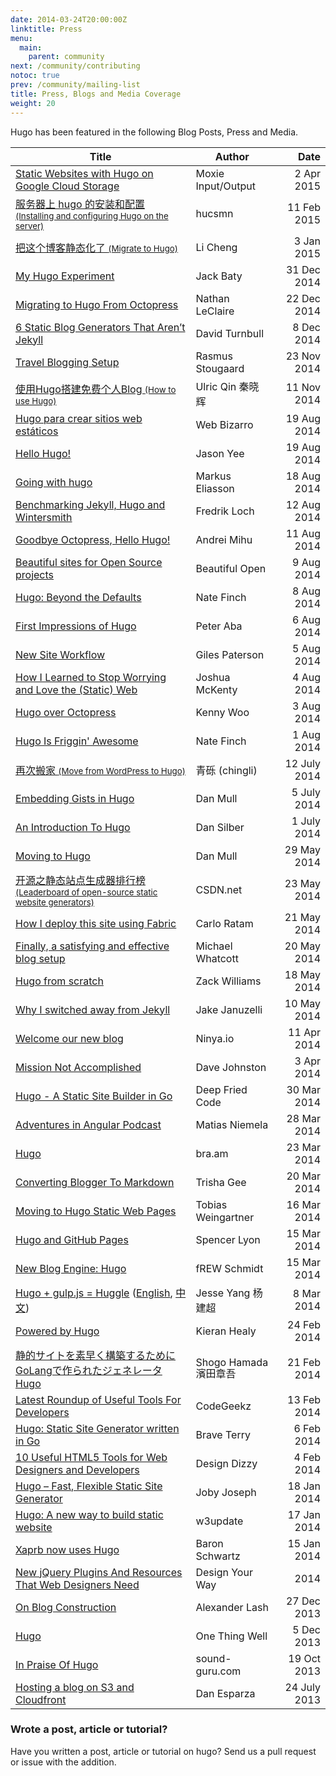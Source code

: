 ```yaml
---
date: 2014-03-24T20:00:00Z
linktitle: Press
menu:
  main:
    parent: community
next: /community/contributing
notoc: true
prev: /community/mailing-list
title: Press, Blogs and Media Coverage
weight: 20
---
```


Hugo has been featured in the following Blog Posts, Press and Media.


| Title | Author | Date  |
| ------ | ------ | -----: |
| [Static Websites with Hugo on Google Cloud Storage](http://www.moxie.io/post/static-websites-with-hugo-on-google-cloud-storage/) | Moxie Input/Output | 2 Apr 2015 |
| [服务器上 hugo 的安装和配置 <small>(Installing and configuring Hugo on the server)</small>](http://hucsmn.com/post/hugo-tutorial-make-it-work/) | hucsmn | 11 Feb 2015 |
| [把这个博客静态化了 <small>(Migrate to Hugo)</small>](http://lich-eng.com/2015/01/03/migrate-to-hugo/) | Li Cheng | 3 Jan 2015 |
| [My Hugo Experiment](http://tilde.club/~jbaty/2014/12/2014-12-31-my-hugo-experiment/) | Jack Baty | 31 Dec 2014 |
| [Migrating to Hugo From Octopress](http://nathanleclaire.com/blog/2014/12/22/migrating-to-hugo-from-octopress/) | Nathan LeClaire | 22 Dec 2014 |
| [6 Static Blog Generators That Aren’t Jekyll](http://www.sitepoint.com/6-static-blog-generators-arent-jekyll/) | David Turnbull | 8 Dec 2014 |
| [Travel Blogging Setup](http://www.stou.dk/2014/11/travel-blogging-setup/) | Rasmus Stougaard | 23 Nov 2014 |
| [使用Hugo搭建免费个人Blog <small>(How to use Hugo)</small>](http://ulricqin.com/post/how-to-use-hugo/) | Ulric Qin 秦晓辉 | 11 Nov 2014 |
| [Hugo para crear sitios web estáticos](http://www.webbizarro.com/noticias/1076/hugo-para-crear-sitios-web-estaticos/) | Web Bizarro | 19 Aug 2014 |
| [Hello Hugo!](http://commiechink.com/2014/08/hello-hugo/) | Jason Yee | 19 Aug 2014 |
| [Going with hugo](http://www.markuseliasson.se/article/going-with-hugo/) | Markus Eliasson | 18 Aug 2014 |
| [Benchmarking Jekyll, Hugo and Wintersmith](http://www.internaldeployment.se/post/2014-08-12-Jekyll-and-its-alternatives-from-a-site-generation-point-of-view/)  | Fredrik Loch | 12 Aug 2014 |
| [Goodbye Octopress, Hello Hugo!](http://andreimihu.com/blog/2014/08/11/goodbye-octopress-hello-hugo/)  | Andrei Mihu | 11 Aug 2014 |
| [Beautiful sites for Open Source projects](http://beautifulopen.com/2014/08/09/hugo/)  | Beautiful Open | 9 Aug 2014 |
| [Hugo: Beyond the Defaults](http://npf.io/2014/08/hugo-beyond-the-defaults/)  | Nate Finch | 8 Aug 2014 |
| [First Impressions of Hugo](https://peteraba.com/blog/first-impressions-of-hugo/)  | Peter Aba | 6 Aug 2014 |
| [New Site Workflow](http://vurt.co.uk/post/new_website/) | Giles Paterson | 5 Aug 2014 |
| [How I Learned to Stop Worrying and Love the (Static) Web](http://cognition.ca/post/about-hugo/) |  Joshua McKenty | 4 Aug 2014 |
| [Hugo over Octopress](http://kennywoo.com/blog/hugo---golang-based-static-site-generator/)  | Kenny Woo | 3 Aug 2014 |
| [Hugo Is Friggin' Awesome](http://npf.io/2014/08/hugo-is-awesome/)  | Nate Finch | 1 Aug 2014 |
| [再次搬家 <small>(Move from WordPress to Hugo)</small>](http://www.chingli.com/misc/move-from-wordpress-to-hugo/) | 青砾 (chingli) | 12 July 2014 |
| [Embedding Gists in Hugo](http://danmux.com/posts/embedded_gists/)  | Dan Mull | 5 July 2014 |
| [An Introduction To Hugo](http://www.cirrushosting.com/web-hosting-blog/an-introduction-to-hugo/)  | Dan Silber | 1 July 2014 |
| [Moving to Hugo](http://danmux.com/posts/hugo_based_blog/) | Dan Mull | 29 May 2014   |
| [开源之静态站点生成器排行榜<br><small>(Leaderboard of open-source static website generators)</small>](http://code.csdn.net/news/2819909) | CSDN.net | 23 May 2014   |
| [How I deploy this site using Fabric](http://carlorat.me/quote/fabric/) | Carlo Ratam | 21 May 2014   |
| [Finally, a satisfying and effective blog setup](http://michaelwhatcott.com/now-powered-by-hugo/) | Michael Whatcott | 20 May 2014   |
| [Hugo from scratch](http://zackofalltrades.com/notes/2014/05/hugo-from-scratch/) | Zack Williams | 18 May 2014   |
| [Why I switched away from Jekyll](http://www.jakejanuzelli.com/why-I-switched-away-from-jekyll/) | Jake Januzelli | 10 May 2014   |
| [Welcome our new blog](http://blog.ninya.io/posts/welcome-our-new-blog/) | Ninya.io |  11 Apr 2014   |
| [Mission Not Accomplished](http://johnsto.co.uk/blog/mission-not-accomplished/) | Dave Johnston |  3 Apr 2014   |
| [Hugo - A Static Site Builder in Go](http://deepfriedcode.com/post/hugo/) | Deep Fried Code |  30 Mar 2014   |
| [Adventures in Angular Podcast](http://devchat.tv/adventures-in-angular/003-aia-gdes) | Matias Niemela |  28 Mar 2014   |
| [Hugo](http://bra.am/post/hugo/) | bra.am |  23 Mar 2014   |
| [Converting Blogger To Markdown](http://trishagee.github.io/project/atom-to-hugo/) | Trisha Gee |  20 Mar 2014   |
| [Moving to Hugo Static Web Pages](http://tepid.org/tech/hugo-web/) |  Tobias Weingartner  |  16 Mar 2014   |
| [Hugo and GitHub Pages](http://sglyon.com/blog/2014/creating-the-site/) | Spencer Lyon |  15 Mar 2014   |
| [New Blog Engine: Hugo](https://blog.afoolishmanifesto.com/posts/hugo/) | fREW Schmidt  |  15 Mar 2014   |
| [Hugo + gulp.js = Huggle](http://ktmud.github.io/huggle/en/intro/) ([English](http://ktmud.github.io/huggle/en/intro/), [中文](http://ktmud.github.io/huggle/zh/intro/)) | Jesse Yang 杨建超 | 8 Mar 2014   |
| [Powered by Hugo](http://kieranhealy.org/blog/archives/2014/02/24/powered-by-hugo/) | Kieran Healy  | 24 Feb 2014   |
| [静的サイトを素早く構築するために<br>GoLangで作られたジェネレータHugo](http://hamasyou.com/blog/2014/02/21/hugo/) | <div style="line-height: 1.1;">Shogo Hamada<br>濱田章吾</div> | 21 Feb 2014   |
| [Latest Roundup of Useful Tools For Developers](http://codegeekz.com/latest-roundup-of-useful-tools-for-developers/) | CodeGeekz  |  13 Feb 2014   |
| [Hugo: Static Site Generator written in Go](http://www.braveterry.com/2014/02/06/hugo-static-site-generator-written-in-go/) | Brave Terry  | 6 Feb 2014   |
| [10 Useful HTML5 Tools for Web Designers and Developers](http://designdizzy.com/10-useful-html5-tools-for-web-designers-and-developers/) | Design Dizzy  | 4 Feb 2014   |
| [Hugo – Fast, Flexible Static Site Generator](http://cube3x.com/hugo-fast-flexible-static-site-generator/) |  Joby Joseph |  18 Jan 2014   |
| [Hugo: A new way to build static website](http://www.w3update.com/opensource/hugo-a-new-way-to-build-static-website.html) | w3update | 17 Jan  2014   |
| [Xaprb now uses Hugo](http://xaprb.com/blog/2014/01/15/using-hugo/) | Baron Schwartz  | 15 Jan 2014   |
| [New jQuery Plugins And Resources That Web Designers Need](http://www.designyourway.net/blog/resources/new-jquery-plugins-and-resources-that-web-designers-need/) | Design Your Way  |   2014   |
| [On Blog Construction](http://alexla.sh/post/on-blog-construction/) | Alexander Lash |  27 Dec 2013   |
| [Hugo](http://onethingwell.org/post/69070926608/hugo) | One Thing Well  |  5 Dec 2013   |
| [In Praise Of Hugo](http://sound-guru.com/blog/post/hello-world/) | sound-guru.com  |  19 Oct 2013   |
| [Hosting a blog on S3 and Cloudfront](http://www.danesparza.net/2013/07/hosting-a-blog-on-s3-and-cloudfront/) | Dan Esparza  | 24 July 2013   |

### Wrote a post, article or tutorial?

Have you written a post, article or tutorial on hugo? Send us a pull request or issue with the addition.
